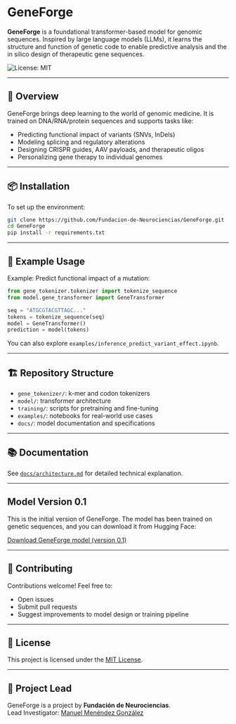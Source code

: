 # GeneForge

**GeneForge** is a foundational transformer-based model for genomic sequences. Inspired by large language models (LLMs), it learns the structure and function of genetic code to enable predictive analysis and the in silico design of therapeutic gene sequences.

![License: MIT](https://img.shields.io/badge/License-MIT-green.svg)

---

## 🚀 Overview

GeneForge brings deep learning to the world of genomic medicine. It is trained on DNA/RNA/protein sequences and supports tasks like:

- Predicting functional impact of variants (SNVs, InDels)
- Modeling splicing and regulatory alterations
- Designing CRISPR guides, AAV payloads, and therapeutic oligos
- Personalizing gene therapy to individual genomes

---

## 📦 Installation

To set up the environment:

```bash
git clone https://github.com/Fundacion-de-Neurociencias/GeneForge.git
cd GeneForge
pip install -r requirements.txt
```

---

## 🧬 Example Usage

Example: Predict functional impact of a mutation:

```python
from gene_tokenizer.tokenizer import tokenize_sequence
from model.gene_transformer import GeneTransformer

seq = "ATGCGTACGTTAGC..."
tokens = tokenize_sequence(seq)
model = GeneTransformer()
prediction = model(tokens)
```

You can also explore `examples/inference_predict_variant_effect.ipynb`.

---

## 🏗️ Repository Structure

- `gene_tokenizer/`: k-mer and codon tokenizers
- `model/`: transformer architecture
- `training/`: scripts for pretraining and fine-tuning
- `examples/`: notebooks for real-world use cases
- `docs/`: model documentation and specifications

---

## 📚 Documentation

See [`docs/architecture.md`](docs/architecture.md) for detailed technical explanation.

---

## Model Version 0.1

This is the initial version of GeneForge. The model has been trained on genetic sequences, and you can download it from Hugging Face:

[Download GeneForge model (version 0.1)](https://huggingface.co/fneurociencias/GeneForge)

---

## 🤝 Contributing

Contributions welcome! Feel free to:
- Open issues
- Submit pull requests
- Suggest improvements to model design or training pipeline

---

## 📄 License

This project is licensed under the [MIT License](LICENSE).

---

## 🧠 Project Lead

GeneForge is a project by **Fundación de Neurociencias**.  
Lead Investigator: [Manuel Menéndez González](https://github.com/manuelmenendezg)

